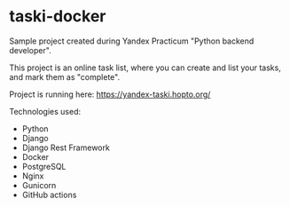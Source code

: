 # taski-docker

Sample project created during Yandex Practicum "Python backend developer".

This project is an online task list, where you can create and list your tasks, and mark them as "complete".

Project is running here: https://yandex-taski.hopto.org/

Technologies used:
<ul>
  <li>Python</li>
  <li>Django</li>
  <li>Django Rest Framework</li>
  <li>Docker</li>
  <li>PostgreSQL</li>
  <li>Nginx</li>
  <li>Gunicorn</li>
  <li>GitHub actions</li>
</ul>

